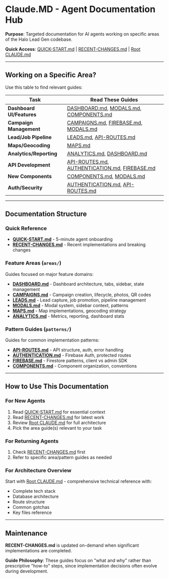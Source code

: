 # Claude.MD - Agent Documentation Hub

**Purpose**: Targeted documentation for AI agents working on specific areas of the Halo Lead Gen codebase.

**Quick Access**: [QUICK-START.md](./QUICK-START.md) | [RECENT-CHANGES.md](./RECENT-CHANGES.md) | [Root CLAUDE.md](../CLAUDE.md)

---

## Working on a Specific Area?

Use this table to find relevant guides:

| **Task** | **Read These Guides** |
|----------|----------------------|
| **Dashboard UI/Features** | [DASHBOARD.md](./areas/DASHBOARD.md), [MODALS.md](./areas/MODALS.md), [COMPONENTS.md](./patterns/COMPONENTS.md) |
| **Campaign Management** | [CAMPAIGNS.md](./areas/CAMPAIGNS.md), [FIREBASE.md](./patterns/FIREBASE.md), [MODALS.md](./areas/MODALS.md) |
| **Lead/Job Pipeline** | [LEADS.md](./areas/LEADS.md), [API-ROUTES.md](./patterns/API-ROUTES.md) |
| **Maps/Geocoding** | [MAPS.md](./areas/MAPS.md) |
| **Analytics/Reporting** | [ANALYTICS.md](./areas/ANALYTICS.md), [DASHBOARD.md](./areas/DASHBOARD.md) |
| **API Development** | [API-ROUTES.md](./patterns/API-ROUTES.md), [AUTHENTICATION.md](./patterns/AUTHENTICATION.md), [FIREBASE.md](./patterns/FIREBASE.md) |
| **New Components** | [COMPONENTS.md](./patterns/COMPONENTS.md), [MODALS.md](./areas/MODALS.md) |
| **Auth/Security** | [AUTHENTICATION.md](./patterns/AUTHENTICATION.md), [API-ROUTES.md](./patterns/API-ROUTES.md) |

---

## Documentation Structure

### Quick Reference
- **[QUICK-START.md](./QUICK-START.md)** - 5-minute agent onboarding
- **[RECENT-CHANGES.md](./RECENT-CHANGES.md)** - Recent implementations and breaking changes

### Feature Areas (`areas/`)
Guides focused on major feature domains:
- **[DASHBOARD.md](./areas/DASHBOARD.md)** - Dashboard architecture, tabs, sidebar, state management
- **[CAMPAIGNS.md](./areas/CAMPAIGNS.md)** - Campaign creation, lifecycle, photos, QR codes
- **[LEADS.md](./areas/LEADS.md)** - Lead capture, job promotion, pipeline management
- **[MODALS.md](./areas/MODALS.md)** - Modal system, sidebar context, patterns
- **[MAPS.md](./areas/MAPS.md)** - Map implementations, geocoding strategy
- **[ANALYTICS.md](./areas/ANALYTICS.md)** - Metrics, reporting, dashboard stats

### Pattern Guides (`patterns/`)
Guides for common implementation patterns:
- **[API-ROUTES.md](./patterns/API-ROUTES.md)** - API structure, auth, error handling
- **[AUTHENTICATION.md](./patterns/AUTHENTICATION.md)** - Firebase Auth, protected routes
- **[FIREBASE.md](./patterns/FIREBASE.md)** - Firestore patterns, client vs admin SDK
- **[COMPONENTS.md](./patterns/COMPONENTS.md)** - Component organization, conventions

---

## How to Use This Documentation

### For New Agents
1. Read [QUICK-START.md](./QUICK-START.md) for essential context
2. Read [RECENT-CHANGES.md](./RECENT-CHANGES.md) for latest work
3. Review [Root CLAUDE.md](../CLAUDE.md) for full architecture
4. Pick the area guide(s) relevant to your task

### For Returning Agents
1. Check [RECENT-CHANGES.md](./RECENT-CHANGES.md) first
2. Refer to specific area/pattern guides as needed

### For Architecture Overview
Start with [Root CLAUDE.md](../CLAUDE.md) - comprehensive technical reference with:
- Complete tech stack
- Database architecture
- Route structure
- Common gotchas
- Key files reference

---

## Maintenance

**RECENT-CHANGES.md** is updated on-demand when significant implementations are completed.

**Guide Philosophy**: These guides focus on "what and why" rather than prescriptive "how-to" steps, since implementation decisions often evolve during development.
